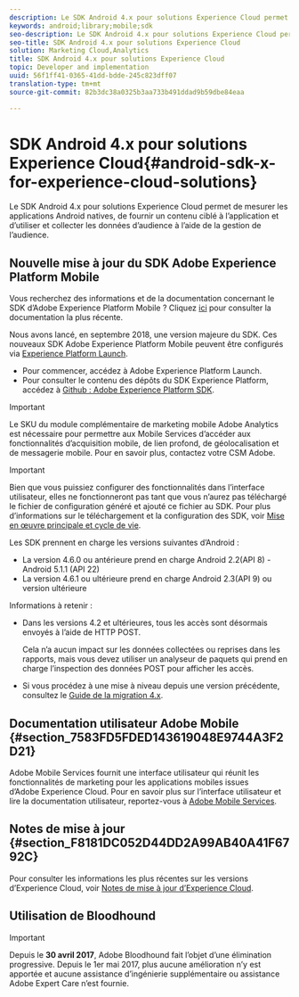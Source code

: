 ```yaml
---
description: Le SDK Android 4.x pour solutions Experience Cloud permet de mesurer les applications Android natives, de fournir un contenu ciblé à l’application et d’utiliser et collecter les données d’audience à l’aide de la gestion de l’audience.
keywords: android;library;mobile;sdk
seo-description: Le SDK Android 4.x pour solutions Experience Cloud permet de mesurer les applications Android natives, de fournir un contenu ciblé à l’application et d’utiliser et collecter les données d’audience à l’aide de la gestion de l’audience.
seo-title: SDK Android 4.x pour solutions Experience Cloud
solution: Marketing Cloud,Analytics
title: SDK Android 4.x pour solutions Experience Cloud
topic: Developer and implementation
uuid: 56f1ff41-0365-41dd-bdde-245c823dff07
translation-type: tm+mt
source-git-commit: 82b3dc38a0325b3aa733b491ddad9b59dbe84eaa

---
```



# SDK Android 4.x pour solutions Experience Cloud{#android-sdk-x-for-experience-cloud-solutions}

Le SDK Android 4.x pour solutions Experience Cloud permet de mesurer les applications Android natives, de fournir un contenu ciblé à l’application et d’utiliser et collecter les données d’audience à l’aide de la gestion de l’audience.

## Nouvelle mise à jour du SDK Adobe Experience Platform Mobile

Vous recherchez des informations et de la documentation concernant le SDK d’Adobe Experience Platform Mobile ? Cliquez [ici](https://aep-sdks.gitbook.io/docs/) pour consulter la documentation la plus récente.

Nous avons lancé, en septembre 2018, une version majeure du SDK. Ces nouveaux SDK Adobe Experience Platform Mobile peuvent être configurés via [Experience Platform Launch](https://www.adobe.com/fr/experience-platform/launch.html).

* Pour commencer, accédez à Adobe Experience Platform Launch.
* Pour consulter le contenu des dépôts du SDK Experience Platform, accédez à [Github : Adobe Experience Platform SDK](https://github.com/Adobe-Marketing-Cloud/acp-sdks).

>[!IMPORTANT]
>
>Le SKU du module complémentaire de marketing mobile Adobe Analytics est nécessaire pour permettre aux Mobile Services d’accéder aux fonctionnalités d’acquisition mobile, de lien profond, de géolocalisation et de messagerie mobile. Pour en savoir plus, contactez votre CSM Adobe.

>[!IMPORTANT]
>
>Bien que vous puissiez configurer des fonctionnalités dans l’interface utilisateur, elles ne fonctionneront pas tant que vous n’aurez pas téléchargé le fichier de configuration généré et ajouté ce fichier au SDK. Pour plus d’informations sur le téléchargement et la configuration des SDK, voir [Mise en œuvre principale et cycle de vie](/help/android/getting-started/dev-qs.md).

Les SDK prennent en charge les versions suivantes d’Android :

* La version 4.6.0 ou antérieure prend en charge Android 2.2(API 8) - Android 5.1.1 (API 22)
* La version 4.6.1 ou ultérieure prend en charge Android 2.3(API 9) ou version ultérieure

Informations à retenir :

* Dans les versions 4.2 et ultérieures, tous les accès sont désormais envoyés à l’aide de HTTP POST.

   Cela n’a aucun impact sur les données collectées ou reprises dans les rapports, mais vous devez utiliser un analyseur de paquets qui prend en charge l’inspection des données POST pour afficher les accès.

* Si vous procédez à une mise à niveau depuis une version précédente, consultez le [Guide de la migration 4.x](/help/android/getting-started/migration-v3.md).

## Documentation utilisateur Adobe Mobile {#section_7583FD5FDED143619048E9744A3F2D21}

Adobe Mobile Services fournit une interface utilisateur qui réunit les fonctionnalités de marketing pour les applications mobiles issues d’Adobe Experience Cloud. Pour en savoir plus sur l’interface utilisateur et lire la documentation utilisateur, reportez-vous à [Adobe Mobile Services](https://docs.adobe.com/content/help/fr-FR/mobile-services/using/home.html).

## Notes de mise à jour {#section_F8181DC052D44DD2A99AB40A41F6792C}

Pour consulter les informations les plus récentes sur les versions d’Experience Cloud, voir [Notes de mise à jour d’Experience Cloud](https://docs.adobe.com/content/help/fr-FR/release-notes/experience-cloud/current.html).

## Utilisation de Bloodhound

>[!IMPORTANT]
>
>Depuis le **30 avril 2017**, Adobe Bloodhound fait l’objet d’une élimination progressive. Depuis le 1er mai 2017, plus aucune amélioration n’y est apportée et aucune assistance d’ingénierie supplémentaire ou assistance Adobe Expert Care n’est fournie.
